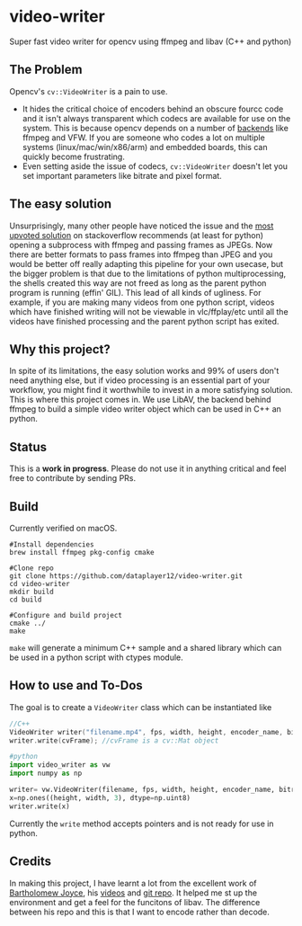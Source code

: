 # video-writer
Super fast video writer for opencv using ffmpeg and libav
(C++ and python)

## The Problem

Opencv's `cv::VideoWriter` is a pain to use. 
- It hides the critical choice of encoders behind an obscure fourcc code and it isn't always transparent which codecs are available for use on the system. This is because opencv depends on a number of [backends](https://docs.opencv.org/3.4.15/d0/da7/videoio_overview.html) like ffmpeg and VFW. If you are someone who codes a lot on multiple systems (linux/mac/win/x86/arm) and embedded boards, this can quickly become frustrating.
- Even setting aside the issue of codecs, `cv::VideoWriter` doesn't let you set important parameters like bitrate and pixel format.

## The easy solution

Unsurprisingly, many other people have noticed the issue and the [most upvoted solution](https://stackoverflow.com/questions/38686359/opencv-videowriter-control-bitrate) on stackoverflow recommends (at least for python) opening a subprocess with ffmpeg and passing frames as JPEGs. Now there are better formats to pass frames into ffmpeg than JPEG and you would be better off really adapting this pipeline for your own usecase, but the bigger problem is that due to the limitations of python multiprocessing, the shells created this way are not freed as long as the parent python program is running (effin' GIL). This lead of all kinds of ugliness. For example, if you are making many videos from one python script, videos which have finished writing will not be viewable in vlc/ffplay/etc until all the videos have finished processing and the parent python script has exited.

## Why this project?
In spite of its limitations, the easy solution works and 99% of users don't need anything else, but if video processing is an essential part of your workflow, you might find it worthwhile to invest in a more satisfying solution. This is where this project comes in. We use LibAV, the backend behind ffmpeg to build a simple video writer object which can be used in C++ an python.

## Status
This is a **work in progress**. Please do not use it in anything critical and feel free to contribute by sending PRs.

## Build
Currently verified on macOS.

```Shell
#Install dependencies
brew install ffmpeg pkg-config cmake

#Clone repo
git clone https://github.com/dataplayer12/video-writer.git
cd video-writer
mkdir build
cd build

#Configure and build project
cmake ../
make
```

`make` will generate a minimum C++ sample and a shared library which can be used in a python script with ctypes module.

## How to use and To-Dos

The goal is to create a `VideoWriter` class which can be instantiated like
```Cpp
//C++
VideoWriter writer("filename.mp4", fps, width, height, encoder_name, bitrate);
writer.write(cvFrame); //cvFrame is a cv::Mat object
```

```Python
#python
import video_writer as vw
import numpy as np

writer= vw.VideoWriter(filename, fps, width, height, encoder_name, bitrate)
x=np.ones((height, width, 3), dtype=np.uint8)
writer.write(x)
```
Currently the `write` method accepts pointers and is not ready for use in python.

## Credits
In making this project, I have learnt a lot from the excellent work of [Bartholomew Joyce](https://github.com/bartjoyce), his [videos](https://www.youtube.com/watch?v=MEMzo59CPr8) and [git repo](https://github.com/bartjoyce/video-app). It helped me st up the environment and get a feel for the funcitons of libav. The difference between his repo and this is that I want to encode rather than decode.